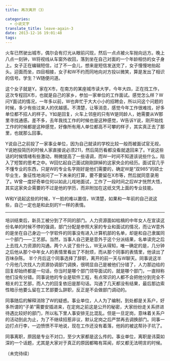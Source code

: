 ```yaml
---
title: 再次离开（3）

categories:
  - 小说文字
translate_title: leave-again-3
date: 2013-12-16 19:01:48
tags:
---
```


火车已然驶出城市，偶尔会有灯光从眼前闪现，然后一点点被火车抛向远方。晚上八点一刻钟，W将视线从车窗外收回，落到坐在自己对面的一个年龄相仿的女子身上。女子正在编辑短信，过了不一会儿，想来是短信发送完了，女子慢慢地抬起头。迎面而坐，四目相接，女子和W不约而同地向对方投以微笑，算是发出了相识的信号。学生？W随便问道。

这个女子就是Y。家在X市，在南方的某座城市读大学，今年大四，正在找工作，这次专程回X市，也就是自己的家乡，参加一家单位的工作面试。感觉怎么样？W问Y面试的情况，一年多以前，W也奔忙于大大小小的招聘会，所以问这个问题的时候，多少有些过来人的优越感。不清楚，让等消息，感觉今年工作很难找，好多单位都不招人的样子。Y如是回复，火车上邻座的只有W是同龄人，她需要从W那里寻找通感。差不多，去年我找工作的时候也是这种感觉，W告诉Y说，刚开始找工作的时候都是这种感觉，好像所有用人单位都高不可攀的样子，其实真正去了那里，也就那么回事。

Y说自己之前投了一家事业单位，因为自己就读的学校比较一般而被面试官无视，Y说她投简历的时候人家直接说必须211，然后简历看都没看就退回来了。Y说这些话的时候情绪有些激动，稍微提高了一些语调，而W一时间不知道该说些什么，陷入了短暂的思考之中。W回忆起自己面试刚刚辞掉的这家央企的经历。面试官几乎不懂专业的东西，只是W的专业名字刚好是他们需要的，确定W是“双985”的硕士毕业生，象征性地询问了一下未来的打算，要不要留在X市等，然后就同意录用了。W曾一度好奇单位何以如此儿戏地面试，工作了一段时间之后W才恍然大悟，其实这家央企需要的不过是他的学历，而非附加在这纸文凭上面的专业技能。

W和Y说起这些的时候，Y一脸的难以置信，W清楚，如果和一年前的自己说这些，自己一定也是和此刻的Y一样的表情。

------

培训结束后，新员工被分到了不同的部门。人力资源面如枯槁的中年女人在宣读这份名单的时候不停的强调，部门分配是参照大家的专业和面试的情况，而让W意外的是坐在自己身边一个学软件的同事没有进入计算机部的名单，却是和自己隶属同一个部门——工艺部。当然，当事人自己更是意外于这个分派结果，名单读完之后上去找人力资源的沟通。两个人说了些什么，W无从得知，唯一确定的是，几分钟之后他从那个中年女人的表情里看出了不耐烦，而从那个同事的表情里，他读出了百味杂陈。
半个月后这个同事选择了辞职，离开的前一天与W聊天。同事说这半个月他几次找人力资源协调部门调换，很明显自己是被他们分错了，人力那边给的回复却始终都是一句话，你当时是哪个部门领导面试的，就是哪个部门，一直辩称他们没有分错。同事说他的专业是软件工程，有点常识的人都不会把他分到完全不相关的工艺部，而人力的回复依旧是那句话。沟通了几天都没有结果，最后那边索性暗示他要么留在工艺部要么辞职，反正是不会做部门调动的。

同事随后的解释消除了W的疑惑。事业单位，人人为了编制，到处都是关系户，好多所谓的“子弟”需要安插进来，在定岗之前这是公开的秘密，大家纷纷走关系挤进待遇比较好的部门，所以私下里人事安排无比混乱。但是一旦定岗，意味着关系户的活动到此为止，为了不继续招惹非议，默认定岗之后严禁再去调换部门。同事一边打点行李，一边愤愤不平地说，现在工作还没有着落，他妈的被这帮孙子坑了。

同事离职，原因是专业不对口，至少大家都是这么传的。事业单位，离职是讳莫如深的一个话题，尤其是大家对于真正的原因都略有耳闻，却又都无法明言的时候。

（未完待续）